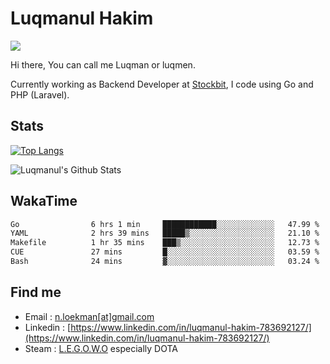 
# Luqmanul Hakim

![](https://komarev.com/ghpvc/?username=luqman-v1)

Hi there, You can call me Luqman or luqmen.

Currently working as Backend Developer at [Stockbit](https://stockbit.com/), I code using Go and PHP (Laravel).
## Stats

[![Top Langs](https://github-readme-stats.vercel.app/api/top-langs/?username=luqman-v1&layout=compact)](https://github.com/anuraghazra/github-readme-stats)

![Luqmanul's Github Stats](https://github-readme-stats.vercel.app/api?username=luqman-v1&show_icons=true)


## WakaTime 

<!--START_SECTION:waka-->

```txt
Go                6 hrs 1 min     ████████████░░░░░░░░░░░░░   47.99 %
YAML              2 hrs 39 mins   █████▒░░░░░░░░░░░░░░░░░░░   21.10 %
Makefile          1 hr 35 mins    ███▒░░░░░░░░░░░░░░░░░░░░░   12.73 %
CUE               27 mins         █░░░░░░░░░░░░░░░░░░░░░░░░   03.59 %
Bash              24 mins         ▓░░░░░░░░░░░░░░░░░░░░░░░░   03.24 %
```

<!--END_SECTION:waka-->


## Find me 

- Email : [n.loekman[at]gmail.com](mailto:n.loekman@gmail.com)
- Linkedin : [https://www.linkedin.com/in/luqmanul-hakim-783692127/](https://www.linkedin.com/in/luqmanul-hakim-783692127/)
- Steam : [L.E.G.O.W.O](https://steamcommunity.com/id/fuukmans) especially DOTA



